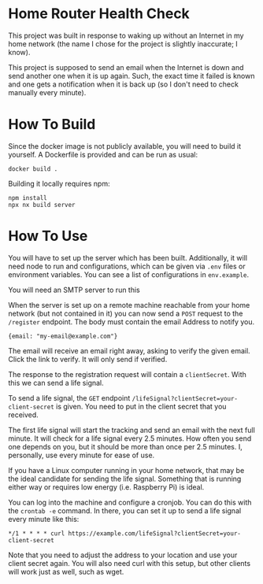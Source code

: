 # Home Router Health Check

This project was built in response to waking up without an Internet in my home network (the name I chose for the project is slightly inaccurate; I know).

This project is supposed to send an email when the Internet is down and send another one when it is up again. Such, the  exact time it failed is known and one gets a notification when it is back up (so I don't need to check manually every minute).

# How To Build

Since the docker image is not publicly available, you will need to build it yourself. A Dockerfile is provided and can be run as usual:

`docker build .`

Building it locally requires npm:

```
npm install
npx nx build server
```

# How To Use

You will have to set up the server which has been built. Additionally, it will need node to run and configurations, which can be given via `.env` files or   environment variables. You can see a list of configurations in `env.example`.

You will need an SMTP server to run this

When the server is set up on a remote machine reachable from your home network (but not contained in it) you can now send a `POST` request to the `/register` endpoint. The body must contain the email Address to notify you.
```
{email: "my-email@example.com"}
```

The email will receive an email right away, asking to verify the given email. Click the link to verify. It will only send if verified.

The response to the registration request will contain a `clientSecret`. With this we can send a life signal.

To send a life signal, the `GET` endpoint `/lifeSignal?clientSecret=your-client-secret` is given. You need to put in the client secret that you received.

The first life signal will start the tracking and send an email with the next full minute. It will check for a life signal every 2.5 minutes. How often you send one depends on you, but it should be more than once per 2.5 minutes. I, personally, use every minute for ease of use.

If you have a Linux computer running in your home network, that may be the ideal candidate for sending the life signal. Something that is running either way or requires low energy (i.e. Raspberry Pi) is ideal.

You can log into the machine and configure a cronjob. You can do this with the `crontab -e` command. In there, you can set it up to send a life signal every minute like this:

```
*/1 * * * * curl https://example.com/lifeSignal?clientSecret=your-client-secret
```

Note that you need to adjust the address to your location and use your client secret again. You will also need curl with this setup, but other clients will work just as well, such as wget.


